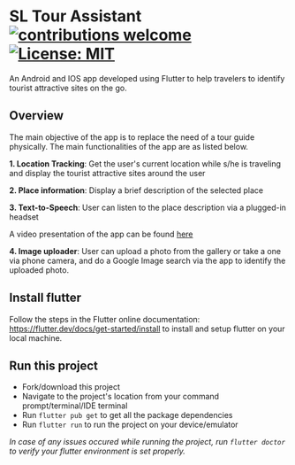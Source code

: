 # SL Tour Assistant [![contributions welcome](https://img.shields.io/badge/contributions-welcome-brightgreen.svg?style=flat)](https://github.com/dwyl/esta/issues) [![License: MIT](https://img.shields.io/badge/License-MIT-yellow.svg)](https://opensource.org/licenses/MIT)
An Android and IOS app developed using Flutter to help travelers to identify tourist attractive sites on the go.
## Overview
The main objective of the app is to replace the need of a tour guide physically. The main functionalities of the app are as listed below.

**1. Location Tracking**: 
Get the user's current location while s/he is traveling and display the tourist attractive sites around the user

**2. Place information**:
Display a brief description of the selected place

**3. Text-to-Speech**: 
User can listen to the place description via a plugged-in headset

A video presentation of the app can be found [here](https://drive.google.com/file/d/1nkyvH3PJZQnj2KzYukfSeN0HG-twHU9A/view?usp=sharing)

**4. Image uploader**: 
User can upload a photo from the gallery or take a one via phone camera, and do a Google Image search via the app to identify the uploaded photo.
## Install flutter
Follow the steps in the Flutter online documentation: <https://flutter.dev/docs/get-started/install> to install and setup flutter on your local machine.
## Run this project
* Fork/download this project
* Navigate to the project's location from your command prompt/terminal/IDE terminal
* Run `flutter pub get` to get all the package dependencies
* Run `flutter run` to run the project on your device/emulator

_In case of any issues occured while running the project, run `flutter doctor` to verify your flutter environment is set properly._
